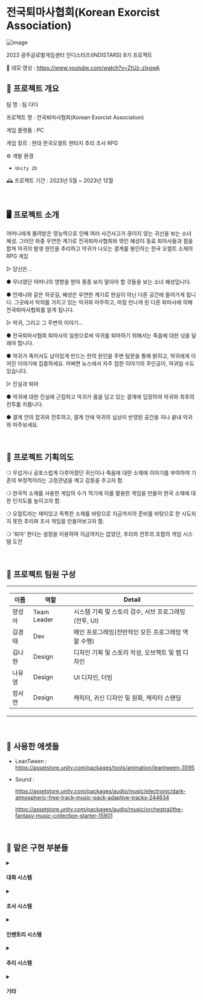 # 전국퇴마사협회(Korean Exorcist Association)
 ![image](https://github.com/KimGyoungTae/Public_TheAssociation_of_Exorcists/assets/83820089/5e55844a-a641-433c-b994-b7e760234af5)
<br>

2023 광주글로벌게임센터 인디스타즈(INDISTARS) 8기 프로젝트 

🎥 데모 영상 : https://www.youtube.com/watch?v=ZtUz-zlxgwA

## 📝 프로젝트  개요

팀 명 : 팀 다다

프로젝트 명 : 전국퇴마사협회(Korean Exorcist Association)

게임 플랫폼 : PC

게임 장르 : 현대 한국오컬트 판타지 추리 조사 RPG

⚙️ 개발 환경
- `Unity 2D`

🕰️ 프로젝트 기간 : 2023년 5월 ~ 2023년 12월

<br>

## 🖥️ 프로젝트 소개
어머니에게 물려받은 영능력으로 인해 여러 사건사고가 끊이지 않는 귀신을 보는 소녀 혜성. 그러던 와중 우연한 계기로 전국퇴마사협회와 엮인 혜성이 동료 퇴마사들과 힘을 합쳐 악귀의 발생 원인을 추리하고 악귀가 나오는 결계를 봉인하는 한국 오컬트 소재의 RPG 게임

▷  당신은...

● 무녀였던 어머니의 영향을 받아 종종 보지 말아야 할 것들을 보는 소녀 혜성입니다.

● 언제나와 같은 하굣길, 혜성은 우연한 계기로 현실이 아닌 다른 공간에 들어가게 됩니다. 그곳에서 악의를 가지고 있는 악귀와 마주하고, 마침 만나게 된 다른 퇴마사에 의해 전국퇴마사협회를 알게 됩니다. 

▷  악귀, 그리고 그 주변의 이야기...

● 전국퇴마사협회 퇴마사의 일원으로써 악귀를 퇴마하기 위해서는 죽음에 대한 넋을 달래야 합니다.

● 악귀가 죽어서도 남아있게 만드는 한의 원인을 주변 탐문을 통해 밝히고, 악귀에게 이어진 이야기에 집중하세요. 어쩌면 뉴스에서 자주 접한 이야기의 주인공이, 악귀일 수도 있습니다.

▷  진실과 퇴마

● 악귀에 대한 진실에 근접하고 악귀가 몸을 담고 있는 결계에 입장하여 악귀와 최후의 전투를 치릅니다.

● 결계 안의 잡귀와 전투하고, 결계 안에 악귀의 심상이 반영된 공간을 지나 끝내 악귀와 마주보세요.

<br>

## 📌 프로젝트 기획의도
 ❍ 무섭거나 공포스럽게 다루어졌던 귀신이나 죽음에 대한 소재에 이야기를 부여하여 기존의 부정적이라는 고정관념을 깨고 감동을 주고자 함. 
 
 ❍ 한국적 소재를 사용한 게임의 수가 적기에 이를 활용한 게임을 만들어 한국 소재에 대한 인지도를 높이고자 함.
 
 ❍ 오컬트라는 재미있고 독특한 소재를 바탕으로 지금까지의 준비를 바탕으로 한 시도되지 못한 추리와 조사 게임을 만들어보고자 함.

 ❍ '퇴마' 한다는 설정을 이용하여 지금까지는 없었던, 추리와 전투의 조합의 게임 시스템 도전

<br>

## 🙋 프로젝트 팀원 구성
  <table>
  <tr>
    <td>

| 이름 | 역할 | Detail |
|---------|---------|---------|
|양성아| Team Leader| 시스템 기획 및 스토리 검수, 서브 프로그래밍(전투, UI) |
|김경태|Dev| 메인 프로그래밍(전반적인 모든 프로그래밍 역할 수행) |
|김나현|Design| 디자인 기획 및 스토리 작성, 오브젝트 및 맵 디자인 |
|나유영|Design| UI 디자인, 더빙 |
|정서연|Design| 캐릭터, 귀신 디자인 및 원화, 캐릭터 스탠딩 |

  </tr>
</table>

<br>

## 🤝 사용한 에셋들
- LeanTween : https://assetstore.unity.com/packages/tools/animation/leantween-3595
- Sound :

  https://assetstore.unity.com/packages/audio/music/electronic/dark-atmospheric-free-track-music-pack-adaptive-tracks-244634

  https://assetstore.unity.com/packages/audio/music/orchestral/the-fantasy-music-collection-starter-15901

<br>

## 🔎 맡은 구현 부분들

<details>
<summary><h4>대화 시스템</h4></summary>

 ![image](https://github.com/KimGyoungTae/Public_TheAssociation_of_Exorcists/assets/83820089/91f53798-43fe-4d04-aa47-3f7b55bd6510)

1. CSV 대화 스크립트 파일 데이터를 파싱하여 대화 시스템 구축

 ![image](https://github.com/KimGyoungTae/Public_TheAssociation_of_Exorcists/assets/83820089/7b99e77f-1d0c-4d83-9a7c-604bdbfb667a)

2. 원활한 대화 출력을 위해 긴 대화는 대화 2줄로 이어지도록 한다.

3. 대화하는 사람에 따른 상태(Sprite) 변화 적용.

4. 대화 Skip 버튼 구현 및 대화하는 사람의 이름표가 보여진다.
</details>

<details>
<summary><h4>조사 시스템</h4></summary>

 ![image](https://github.com/KimGyoungTae/Public_TheAssociation_of_Exorcists/assets/83820089/d2ca8f1e-6464-40a8-ab81-8dde3cf31205)

1. 마우스 포인터가 닿았을 때 Hover 이미지 반영

 ![image](https://github.com/KimGyoungTae/Public_TheAssociation_of_Exorcists/assets/83820089/cb2e3bb5-461f-472d-bba5-5de45aa1a9e9)

2. 단서를 조사할 시 백그라운드 이미지 반영

![image](https://github.com/KimGyoungTae/Public_TheAssociation_of_Exorcists/assets/83820089/c7a5336a-3539-4584-812d-90e132424160)

3. 조사할 맵(씬)에 입장 시 방문 카운트가 증가한다.
   
![ezgif com-video-to-gif-converted (5)](https://github.com/KimGyoungTae/Public_TheAssociation_of_Exorcists/assets/83820089/a6754d7d-ce8a-42b6-93f2-c631fdadbc10)

4. 모든 맵을 조사할 때 중앙 결계가 Open 되도록 한다.
</details>

<details>
<summary><h4>인벤토리 시스템</h4></summary>
 
 ![image](https://github.com/KimGyoungTae/Public_TheAssociation_of_Exorcists/assets/83820089/4b38bb29-9500-46f0-8aa2-1cfbf75265be)

1. 조사한 단서는 인벤토리에 추가 된다.
 
2. 한 번 추가한 단서는 중복으로 반영되지 않는다.

3. 조사한 단서를 클릭 시 해당 단서에 대한 설명을 보여준다.

4. 씬을 이동해도 인벤토리 내 단서는 유지된다.

5. 게임을 재시작 시 인벤토리 내 단서는 초기화된다.
</details>

<details>
<summary><h4>추리 시스템</h4></summary>
 
 ![image](https://github.com/KimGyoungTae/Public_TheAssociation_of_Exorcists/assets/83820089/e440f0b6-859c-414e-9824-b95425518869)

1. 사용자는 각 맵에서 조사 진행을 마치고, 악귀에 대한 한을 추리한다.
 
2. 질문에 대한 각 선택지 정보는 JSON 파일로 관리한다.
   
![ezgif com-video-to-gif-converted](https://github.com/KimGyoungTae/Public_TheAssociation_of_Exorcists/assets/83820089/176fb6ef-0f96-4ac1-b91f-77ebb9513e6e)

3. 조사한 단서를 클릭 시 해당 단서에 대한 설명을 보여준다.<br> 질문에 대한 선택지가 각각 다르게 존재하고, 각 선택지를 클릭할 때 색상, 텍스트 변화를 확인할 수 있다.

4. 각 질문에 대한 선택을 확정할 때 답안지에 기록이 된다.

5. 확정한 질문 탭은 다시 이동하여 수정할 수 없다.

6. 추리에 대한 정답 개수는 이후 게임을 마친 뒤에 성적표 반영에 영향을 끼치게 된다.
</details>

<details>
<summary><h4>기타</h4></summary>
 
 ![ezgif com-video-to-gif-converted (1)](https://github.com/KimGyoungTae/Public_TheAssociation_of_Exorcists/assets/83820089/b50d293a-10fc-485c-955a-458e7402953f)
 ![ezgif com-video-to-gif-converted (6)](https://github.com/KimGyoungTae/Public_TheAssociation_of_Exorcists/assets/83820089/1fa85ae6-b520-4a30-8137-b9e498211248)
 ![ezgif com-video-to-gif-converted (7)](https://github.com/KimGyoungTae/Public_TheAssociation_of_Exorcists/assets/83820089/7b0da59a-2ded-4825-b5bc-0bfa4feb3f12)

1. Lean Tween 외부 에셋을 이용하여 대화 중 자연스러운 컷신 변환

 ![ezgif com-video-to-gif-converted (3)](https://github.com/KimGyoungTae/Public_TheAssociation_of_Exorcists/assets/83820089/99853b86-b5a5-42b3-98ae-b4d0f6b815e5)

2. Lean Tween 외부 에셋을 이용하여 전투 중 캐릭터 선택에 대한 자연스러운 애니메이션 연출

![ezgif com-video-to-gif-converted (4)](https://github.com/KimGyoungTae/Public_TheAssociation_of_Exorcists/assets/83820089/b9f1f4ff-53d5-4ef9-94ed-1aa356d46c2d)

3. 페이드 인 아웃 효과를 부여하여 전반적인 씬 관리를 구현 

![ezgif com-speed](https://github.com/KimGyoungTae/Public_TheAssociation_of_Exorcists/assets/83820089/3f03bdd3-d47b-4b1c-ba2f-38d65648312d)

4. 추리 시스템에서의 정답 개수를 기반으로 성적표 반영 구축
5. 프롤로그 영상 및 씬에 따라 다른 배경음악 구축.
</details>
 








